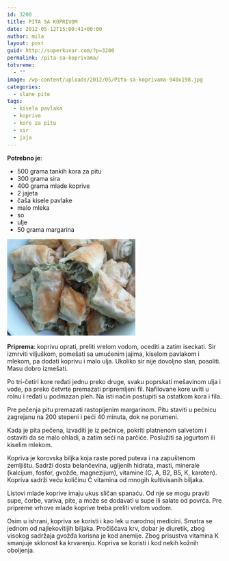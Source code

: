 ```yaml
---
id: 3200
title: PITA SA KOPRIVOM
date: 2012-05-12T15:00:41+00:00
author: mila
layout: post
guid: http://superkuvar.com/?p=3200
permalink: /pita-sa-koprivama/
totvreme:
  - ""
image: /wp-content/uploads/2012/05/Pita-sa-koprivama-940x198.jpg
categories:
  - slane pite
tags:
  - kisela pavlaka
  - koprive
  - kore za pitu
  - sir
  - jaja
---
```

**Potrebno je**:

  * 500 grama tankih kora za pitu
  * 300 grama sira
  * 400 grama mlade koprive
  * 2 jajeta
  * čaša kisele pavlake
  * malo mleka
  * so
  * ulje
  * 50 grama margarina

<img class="alignnone size-medium wp-image-3201" title="Pita sa koprivama" src="/wp-content/uploads/2012/05/Pita-sa-koprivama-300x225.jpg" alt="" width="300" height="225" /> 

**Priprema**: koprivu oprati, preliti vrelom vodom, ocediti a zatim iseckati. Sir izmrviti viljuškom, pomešati sa umućenim jajima, kiselom pavlakom i mlekom, pa dodati koprivu i malo ulja. Ukoliko sir nije dovoljno slan, posoliti. Masu dobro izmešati.

Po tri-četiri kore ređati jednu preko druge, svaku poprskati mešavinom ulja i vode, pa preko četvrte premazati pripremljeni fil. Nafilovane kore uviti u rolnu i ređati u podmazan pleh. Na isti način postupiti sa ostatkom kora i fila.

Pre pečenja pitu premazati rastopljenim margarinom. Pitu staviti u pećnicu zagrejanu na 200 stepeni i peći 40 minuta, dok ne porumeni.

Kada je pita pečena, izvaditi je iz pećnice, pokriti platnenom salvetom i ostaviti da se malo ohladi, a zatim seći na parčiće. Poslužiti sa jogurtom ili kiselim mlekom.

Kopriva je korovska biljka koja raste pored puteva i na zapuštenom zemljištu. Sadrži dosta belančevina, ugljenih hidrata, masti, minerale (kalcijum, fosfor, gvožđe, magnezijum), vitamine (C, A, B2, B5, K, karoten). Kopriva sadrži veću količinu C vitamina od mnogih kultivisanih biljaka.

Listovi mlade koprive imaju ukus sličan spanaću. Od nje se mogu praviti supe, čorbe, variva, pite, a može se dodavati u supe ili salate od povrća. Pre pripreme vrhove mlade koprive treba preliti vrelom vodom.

Osim u ishrani, kopriva se koristi i kao lek u narodnoj medicini. Smatra se jednom od najlekovitijih biljaka. Pročišćava krv, dobar je diuretik, zbog visokog sadržaja gvožđa korisna je kod anemije. Zbog prisustva vitamina K smanjuje sklonost ka krvarenju. Kopriva se koristi i kod nekih kožnih oboljenja.

&nbsp;